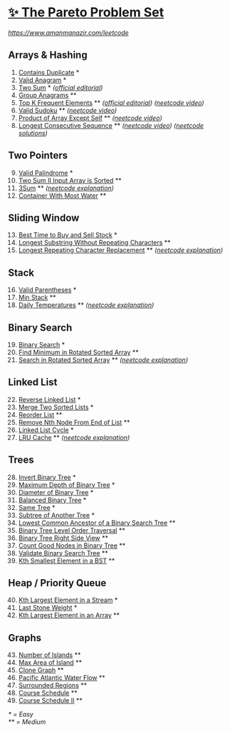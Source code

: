 [✨ The Pareto Problem Set](https://leetcode.com/problem-list/2yvx2ha6/)
===========================

_<https://www.amanmanazir.com/leetcode>_


Arrays & Hashing
----------------

01. [Contains Duplicate](https://leetcode.com/problems/contains-duplicate/description/?envType=problem-list-v2&envId=2yvx2ha6) *
02. [Valid Anagram](https://leetcode.com/problems/valid-anagram/description/?envType=problem-list-v2&envId=2yvx2ha6) *
03. [Two Sum](https://leetcode.com/problems/two-sum/description/?envType=problem-list-v2&envId=2yvx2ha6) * _([official editorial](https://leetcode.com/problems/two-sum/editorial/))_
04. [Group Anagrams](https://leetcode.com/problems/group-anagrams/description/?envType=problem-list-v2&envId=2yvx2ha6) **
05. [Top K Frequent Elements](https://leetcode.com/problems/top-k-frequent-elements/description/?envType=problem-list-v2&envId=2yvx2ha6) ** _([official editorial](https://leetcode.com/problems/top-k-frequent-elements/editorial/#solution-article)) ([neetcode video](https://youtu.be/YPTqKIgVk-k))_
06. [Valid Sudoku](https://leetcode.com/problems/valid-sudoku/description/?envType=problem-list-v2&envId=2yvx2ha6) ** _([neetcode video](https://youtu.be/TjFXEUCMqI8))_
07. [Product of Array Except Self](https://leetcode.com/problems/product-of-array-except-self/description/?envType=problem-list-v2&envId=2yvx2ha6) ** _([neetcode video](https://youtu.be/bNvIQI2wAjk))_
08. [Longest Consecutive Sequence](https://leetcode.com/problems/longest-consecutive-sequence/description/?envType=problem-list-v2&envId=2yvx2ha6) ** _([neetcode video](https://youtu.be/P6RZZMu_maU)) ([neetcode solutions](https://neetcode.io/solutions/longest-consecutive-sequence))_


Two Pointers
------------

09. [Valid Palindrome](https://leetcode.com/problems/valid-palindrome/description/?envType=problem-list-v2&envId=2yvx2ha6) *
10. [Two Sum II Input Array is Sorted](https://leetcode.com/problems/two-sum-ii-input-array-is-sorted/description/?envType=problem-list-v2&envId=2yvx2ha6) **
11. [3Sum](https://leetcode.com/problems/3sum/description/?envType=problem-list-v2&envId=2yvx2ha6) ** _([neetcode explanation](https://neetcode.io/solutions/3sum))_
12. [Container With Most Water](https://leetcode.com/problems/container-with-most-water/description/?envType=problem-list-v2&envId=2yvx2ha6) **


Sliding Window
--------------

13. [Best Time to Buy and Sell Stock](https://leetcode.com/problems/best-time-to-buy-and-sell-stock/description/?envType=problem-list-v2&envId=2yvx2ha6) *
14. [Longest Substring Without Repeating Characters](https://leetcode.com/problems/longest-substring-without-repeating-characters/description/?envType=problem-list-v2&envId=2yvx2ha6) **
15. [Longest Repeating Character Replacement](https://leetcode.com/problems/longest-repeating-character-replacement/description/?envType=problem-list-v2&envId=2yvx2ha6) ** _([neetcode explanation](https://neetcode.io/solutions/longest-repeating-character-replacement))_


Stack
-----

16. [Valid Parentheses](https://leetcode.com/problems/valid-parentheses/description/?envType=problem-list-v2&envId=2yvx2ha6) *
17. [Min Stack](https://leetcode.com/problems/min-stack/description/?envType=problem-list-v2&envId=2yvx2ha6) **
18. [Daily Temperatures](https://leetcode.com/problems/daily-temperatures/description/?envType=problem-list-v2&envId=2yvx2ha6) ** _([neetcode explanation](https://neetcode.io/solutions/daily-temperatures))_


Binary Search
-------------

19. [Binary Search](https://leetcode.com/problems/binary-search/description/?envType=problem-list-v2&envId=2yvx2ha6) *
20. [Find Minimum in Rotated Sorted Array](https://leetcode.com/problems/find-minimum-in-rotated-sorted-array/description/?envType=problem-list-v2&envId=2yvx2ha6) **
21. [Search in Rotated Sorted Array](https://leetcode.com/problems/search-in-rotated-sorted-array/description/?envType=problem-list-v2&envId=2yvx2ha6) ** _([neetcode explanation](https://neetcode.io/solutions/search-in-rotated-sorted-array))_


Linked List
-----------

22. [Reverse Linked List](https://leetcode.com/problems/reverse-linked-list/description/?envType=problem-list-v2&envId=2yvx2ha6) *
23. [Merge Two Sorted Lists](https://leetcode.com/problems/merge-two-sorted-lists/description/?envType=problem-list-v2&envId=2yvx2ha6) *
24. [Reorder List](https://leetcode.com/problems/reorder-list/description/?envType=problem-list-v2&envId=2yvx2ha6) **
25. [Remove Nth Node From End of List](https://leetcode.com/problems/remove-nth-node-from-end-of-list/description/?envType=problem-list-v2&envId=2yvx2ha6) **
26. [Linked List Cycle](https://leetcode.com/problems/linked-list-cycle/description/?envType=problem-list-v2&envId=2yvx2ha6) *
27. [LRU Cache](https://leetcode.com/problems/lru-cache/description/?envType=problem-list-v2&envId=2yvx2ha6) ** _([neetcode explanation](https://neetcode.io/solutions/lru-cache))_


Trees
-----

28. [Invert Binary Tree](https://leetcode.com/problems/invert-binary-tree/description/?envType=problem-list-v2&envId=2yvx2ha6) *
29. [Maximum Depth of Binary Tree](https://leetcode.com/problems/maximum-depth-of-binary-tree/description/?envType=problem-list-v2&envId=2yvx2ha6) *
30. [Diameter of Binary Tree](https://leetcode.com/problems/diameter-of-binary-tree/description/?envType=problem-list-v2&envId=2yvx2ha6) *
31. [Balanced Binary Tree](https://leetcode.com/problems/balanced-binary-tree/description/?envType=problem-list-v2&envId=2yvx2ha6) *
32. [Same Tree](https://leetcode.com/problems/same-tree/description/?envType=problem-list-v2&envId=2yvx2ha6) *
33. [Subtree of Another Tree](https://leetcode.com/problems/subtree-of-another-tree/description/?envType=problem-list-v2&envId=2yvx2ha6) *
34. [Lowest Common Ancestor of a Binary Search Tree](https://leetcode.com/problems/lowest-common-ancestor-of-a-binary-search-tree/description/?envType=problem-list-v2&envId=2yvx2ha6) **
35. [Binary Tree Level Order Traversal](https://leetcode.com/problems/binary-tree-level-order-traversal/description/?envType=problem-list-v2&envId=2yvx2ha6) **
36. [Binary Tree Right Side View](https://leetcode.com/problems/binary-tree-right-side-view/description/?envType=problem-list-v2&envId=2yvx2ha6) **
37. [Count Good Nodes in Binary Tree](https://leetcode.com/problems/count-good-nodes-in-binary-tree/description/?envType=problem-list-v2&envId=2yvx2ha6) **
38. [Validate Binary Search Tree](https://leetcode.com/problems/validate-binary-search-tree/description/?envType=problem-list-v2&envId=2yvx2ha6) **
39. [Kth Smallest Element in a BST](https://leetcode.com/problems/kth-smallest-element-in-a-bst/description/?envType=problem-list-v2&envId=2yvx2ha6) **


Heap / Priority Queue
---------------------

40. [Kth Largest Element in a Stream](https://leetcode.com/problems/kth-largest-element-in-a-stream/description/?envType=problem-list-v2&envId=2yvx2ha6) *
41. [Last Stone Weight](https://leetcode.com/problems/last-stone-weight/description/?envType=problem-list-v2&envId=2yvx2ha6) *
42. [Kth Largest Element in an Array](https://leetcode.com/problems/kth-largest-element-in-an-array/description/?envType=problem-list-v2&envId=2yvx2ha6) **


Graphs
------

43. [Number of Islands](https://leetcode.com/problems/number-of-islands/description/?envType=problem-list-v2&envId=2yvx2ha6) **
44. [Max Area of Island](https://leetcode.com/problems/max-area-of-island/description/?envType=problem-list-v2&envId=2yvx2ha6) **
45. [Clone Graph](https://leetcode.com/problems/clone-graph/description/?envType=problem-list-v2&envId=2yvx2ha6) **
46. [Pacific Atlantic Water Flow](https://leetcode.com/problems/pacific-atlantic-water-flow/description/?envType=problem-list-v2&envId=2yvx2ha6) **
47. [Surrounded Regions](https://leetcode.com/problems/surrounded-regions/description/?envType=problem-list-v2&envId=2yvx2ha6) **
48. [Course Schedule](https://leetcode.com/problems/course-schedule/description/?envType=problem-list-v2&envId=2yvx2ha6) **
49. [Course Schedule II](https://leetcode.com/problems/course-schedule-ii/description/?envType=problem-list-v2&envId=2yvx2ha6) **

_*  = Easy_  
_** = Medium_  
